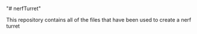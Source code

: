 "# nerfTurret" 

This repository contains all of the files that have been used to create a nerf turret
